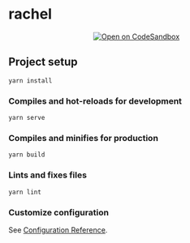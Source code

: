 # rachel

<center>
<a href="https://codesandbox.io/s/github/elevatebart/styleguide-rf">
    <img src="https://codesandbox.io/static/img/play-codesandbox.svg" alt="Open on CodeSandbox"/>
</a>
</center>

## Project setup

```
yarn install
```

### Compiles and hot-reloads for development

```
yarn serve
```

### Compiles and minifies for production

```
yarn build
```

### Lints and fixes files

```
yarn lint
```

### Customize configuration

See [Configuration Reference](https://cli.vuejs.org/config/).
